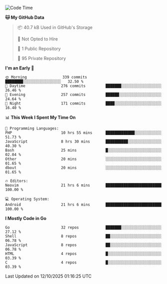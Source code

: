 
<!--START_SECTION:waka-->
![Code Time](http://img.shields.io/badge/Code%20Time-6%2C356%20hrs%2054%20mins-blue)

**🐱 My GitHub Data** 

> 📦 40.7 kB Used in GitHub's Storage 
 > 
> 🚫 Not Opted to Hire
 > 
> 📜 1 Public Repository 
 > 
> 🔑 95 Private Repository 
 > 
**I'm an Early 🐤** 

```text
🌞 Morning                339 commits         ████████░░░░░░░░░░░░░░░░░   32.50 % 
🌆 Daytime                276 commits         ███████░░░░░░░░░░░░░░░░░░   26.46 % 
🌃 Evening                257 commits         ██████░░░░░░░░░░░░░░░░░░░   24.64 % 
🌙 Night                  171 commits         ████░░░░░░░░░░░░░░░░░░░░░   16.40 % 
```


📊 **This Week I Spent My Time On** 

```text
💬 Programming Languages: 
PHP                      10 hrs 55 mins      █████████████░░░░░░░░░░░░   51.73 % 
JavaScript               8 hrs 30 mins       ██████████░░░░░░░░░░░░░░░   40.30 % 
Bash                     25 mins             █░░░░░░░░░░░░░░░░░░░░░░░░   02.04 % 
Other                    20 mins             ░░░░░░░░░░░░░░░░░░░░░░░░░   01.65 % 
dbout                    20 mins             ░░░░░░░░░░░░░░░░░░░░░░░░░   01.65 % 

🔥 Editors: 
Neovim                   21 hrs 6 mins       █████████████████████████   100.00 % 

💻 Operating System: 
Android                  21 hrs 6 mins       █████████████████████████   100.00 % 
```

**I Mostly Code in Go** 

```text
Go                       32 repos            ███████░░░░░░░░░░░░░░░░░░   27.12 % 
Shell                    8 repos             ██░░░░░░░░░░░░░░░░░░░░░░░   06.78 % 
JavaScript               8 repos             ██░░░░░░░░░░░░░░░░░░░░░░░   06.78 % 
HTML                     4 repos             █░░░░░░░░░░░░░░░░░░░░░░░░   03.39 % 
C                        4 repos             █░░░░░░░░░░░░░░░░░░░░░░░░   03.39 % 
```




 Last Updated on 12/10/2025 01:16:25 UTC
<!--END_SECTION:waka-->
